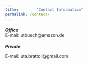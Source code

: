 ```yaml
---
title:        "Contact Information"
permalink: /contact/
---
```

<div class="post-list">
<h5 style="margin-bottom: 0px">Office</h5>
E-mail: utbuech@amazon.de</p>
</div>

<div class="post-list">
<h5 style="margin-bottom: 0px">Private</h5>
<p>E-mail: uta.brattoli@gmail.com</p>
</div>


